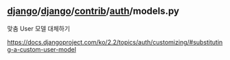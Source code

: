 ## [django](https://github.com/django/django)/[django](https://github.com/django/django/tree/master/django)/[contrib](https://github.com/django/django/tree/master/django/contrib)/[auth](https://github.com/django/django/tree/master/django/contrib/auth)/**models.py** 



맞춤 User 모델 대체하기

https://docs.djangoproject.com/ko/2.2/topics/auth/customizing/#substituting-a-custom-user-model